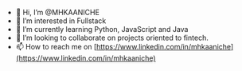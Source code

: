 - 👋 Hi, I’m @MHKAANICHE
- 👀 I’m interested in Fullstack 
- 🌱 I’m currently learning Python, JavaScript and Java
- 💞️ I’m looking to collaborate on projects oriented to fintech. 
- 📫 How to reach me on [https://www.linkedin.com/in/mhkaaniche](https://www.linkedin.com/in/mhkaaniche)

<!---
MHKAANICHE/MHKAANICHE is a ✨ special ✨ repository because its `README.md` (this file) appears on your GitHub profile.
You can click the Preview link to take a look at your changes.
--->

